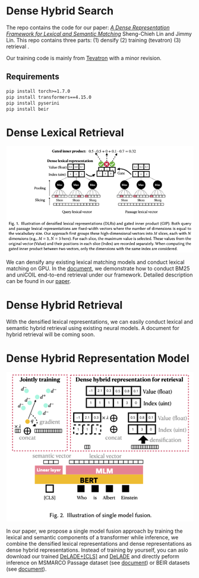 # Dense Hybrid Search
The repo contains the code for our paper:
*[A Dense Representation Framework for Lexical and Semantic Matching](https://arxiv.org/pdf/2112.04666.pdf)* Sheng-Chieh Lin and Jimmy Lin. 
This repo contains three parts: (1) densify (2) training (tevatron) (3) retrieval . 

Our training code is mainly from [Tevatron](https://github.com/texttron/tevatron) with a minor revision.

## Requirements
```
pip install torch>=1.7.0
pip install transformers==4.15.0
pip install pyserini
pip install beir
```
# Dense Lexical Retrieval

<img src="./fig/densification.png" width="700">

We can densify any existing lexical matching models and conduct lexical matching on GPU. In the [document](https://github.com/jacklin64/DHR/blob/main/docs/densify_exp.md), we demonstrate how to conduct BM25 and uniCOIL end-to-end retrieval under our framework. Detailed description can be found in our [paper](https://arxiv.org/pdf/2112.04666.pdf). 

# Dense Hybrid Retrieval
With the densified lexical representations, we can easily conduct lexical and semantic hybrid retrieval using existing neural models. A document for hybrid retrieval will be coming soon.

# Dense Hybrid Representation Model

<img src="./fig/single_model_fusion.png" width="700">

In our paper, we propose a single model fusion approach by training the lexical and semantic components of a transformer while inference, we combine the densified lexical representations and dense representations as dense hybrid representations. Instead of training by yourself, you can aslo download our trained [DeLADE+[CLS]](https://huggingface.co/jacklin/DeLADE-CLS) and [DeLADE](https://huggingface.co/jacklin/DeLADE) and directly peform inference on MSMARCO Passage dataset (see [document](https://github.com/jacklin64/DHR/blob/main/docs/msmarco-passage-train-eval.md)) or BEIR datasets (see [document](https://github.com/jacklin64/DHR/blob/main/docs/beir-eval.md)).

